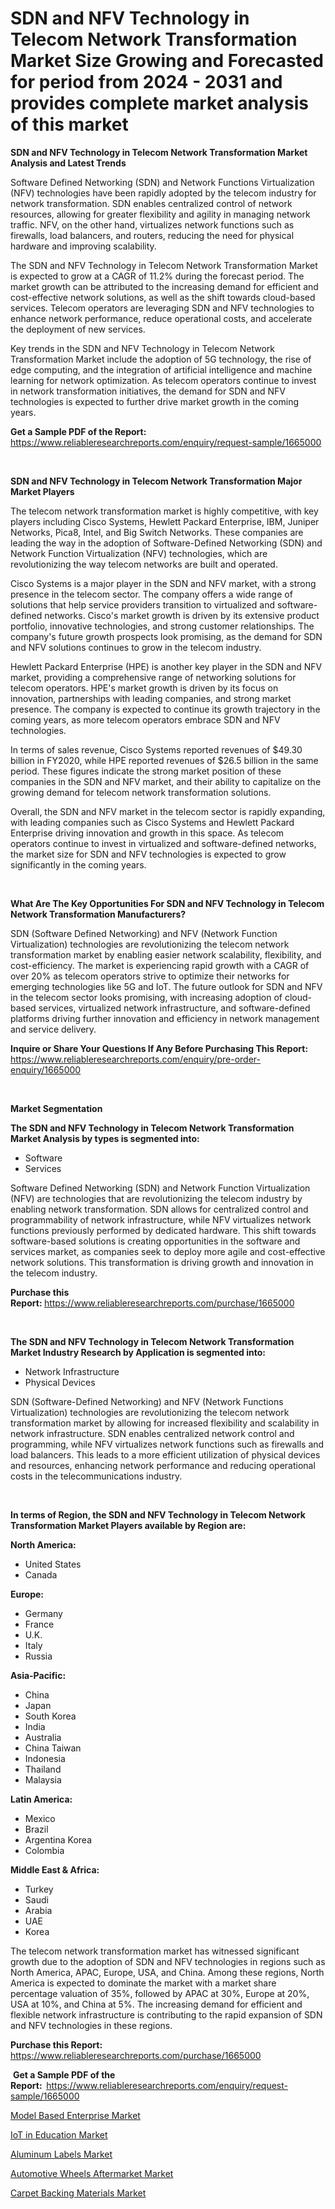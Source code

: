 <p><h1>SDN and NFV Technology in Telecom Network Transformation Market Size Growing and Forecasted for period from 2024 - 2031 and provides complete market analysis of this market</h1></p><p><strong>SDN and NFV Technology in Telecom Network Transformation Market Analysis and Latest Trends</strong></p>
<p><p>Software Defined Networking (SDN) and Network Functions Virtualization (NFV) technologies have been rapidly adopted by the telecom industry for network transformation. SDN enables centralized control of network resources, allowing for greater flexibility and agility in managing network traffic. NFV, on the other hand, virtualizes network functions such as firewalls, load balancers, and routers, reducing the need for physical hardware and improving scalability.</p><p>The SDN and NFV Technology in Telecom Network Transformation Market is expected to grow at a CAGR of 11.2% during the forecast period. The market growth can be attributed to the increasing demand for efficient and cost-effective network solutions, as well as the shift towards cloud-based services. Telecom operators are leveraging SDN and NFV technologies to enhance network performance, reduce operational costs, and accelerate the deployment of new services.</p><p>Key trends in the SDN and NFV Technology in Telecom Network Transformation Market include the adoption of 5G technology, the rise of edge computing, and the integration of artificial intelligence and machine learning for network optimization. As telecom operators continue to invest in network transformation initiatives, the demand for SDN and NFV technologies is expected to further drive market growth in the coming years.</p></p>
<p><strong>Get a Sample PDF of the Report:&nbsp;</strong> <a href="https://www.reliableresearchreports.com/enquiry/request-sample/1665000">https://www.reliableresearchreports.com/enquiry/request-sample/1665000</a></p>
<p>&nbsp;</p>
<p><strong>SDN and NFV Technology in Telecom Network Transformation Major Market Players</strong></p>
<p><p>The telecom network transformation market is highly competitive, with key players including Cisco Systems, Hewlett Packard Enterprise, IBM, Juniper Networks, Pica8, Intel, and Big Switch Networks. These companies are leading the way in the adoption of Software-Defined Networking (SDN) and Network Function Virtualization (NFV) technologies, which are revolutionizing the way telecom networks are built and operated.</p><p>Cisco Systems is a major player in the SDN and NFV market, with a strong presence in the telecom sector. The company offers a wide range of solutions that help service providers transition to virtualized and software-defined networks. Cisco's market growth is driven by its extensive product portfolio, innovative technologies, and strong customer relationships. The company's future growth prospects look promising, as the demand for SDN and NFV solutions continues to grow in the telecom industry.</p><p>Hewlett Packard Enterprise (HPE) is another key player in the SDN and NFV market, providing a comprehensive range of networking solutions for telecom operators. HPE's market growth is driven by its focus on innovation, partnerships with leading companies, and strong market presence. The company is expected to continue its growth trajectory in the coming years, as more telecom operators embrace SDN and NFV technologies.</p><p>In terms of sales revenue, Cisco Systems reported revenues of $49.30 billion in FY2020, while HPE reported revenues of $26.5 billion in the same period. These figures indicate the strong market position of these companies in the SDN and NFV market, and their ability to capitalize on the growing demand for telecom network transformation solutions.</p><p>Overall, the SDN and NFV market in the telecom sector is rapidly expanding, with leading companies such as Cisco Systems and Hewlett Packard Enterprise driving innovation and growth in this space. As telecom operators continue to invest in virtualized and software-defined networks, the market size for SDN and NFV technologies is expected to grow significantly in the coming years.</p></p>
<p>&nbsp;</p>
<p><strong>What Are The Key Opportunities For SDN and NFV Technology in Telecom Network Transformation Manufacturers?</strong></p>
<p><p>SDN (Software Defined Networking) and NFV (Network Function Virtualization) technologies are revolutionizing the telecom network transformation market by enabling easier network scalability, flexibility, and cost-efficiency. The market is experiencing rapid growth with a CAGR of over 20% as telecom operators strive to optimize their networks for emerging technologies like 5G and IoT. The future outlook for SDN and NFV in the telecom sector looks promising, with increasing adoption of cloud-based services, virtualized network infrastructure, and software-defined platforms driving further innovation and efficiency in network management and service delivery.</p></p>
<p><strong>Inquire or Share Your Questions If Any Before Purchasing This Report:</strong> <a href="https://www.reliableresearchreports.com/enquiry/pre-order-enquiry/1665000">https://www.reliableresearchreports.com/enquiry/pre-order-enquiry/1665000</a></p>
<p>&nbsp;</p>
<p><strong>Market Segmentation</strong></p>
<p><strong>The SDN and NFV Technology in Telecom Network Transformation Market Analysis by types is segmented into:</strong></p>
<p><ul><li>Software</li><li>Services</li></ul></p>
<p><p>Software Defined Networking (SDN) and Network Function Virtualization (NFV) are technologies that are revolutionizing the telecom industry by enabling network transformation. SDN allows for centralized control and programmability of network infrastructure, while NFV virtualizes network functions previously performed by dedicated hardware. This shift towards software-based solutions is creating opportunities in the software and services market, as companies seek to deploy more agile and cost-effective network solutions. This transformation is driving growth and innovation in the telecom industry.</p></p>
<p><strong>Purchase this Report:&nbsp;</strong><a href="https://www.reliableresearchreports.com/purchase/1665000">https://www.reliableresearchreports.com/purchase/1665000</a></p>
<p>&nbsp;</p>
<p><strong>The SDN and NFV Technology in Telecom Network Transformation Market Industry Research by Application is segmented into:</strong></p>
<p><ul><li>Network Infrastructure</li><li>Physical Devices</li></ul></p>
<p><p>SDN (Software-Defined Networking) and NFV (Network Functions Virtualization) technologies are revolutionizing the telecom network transformation market by allowing for increased flexibility and scalability in network infrastructure. SDN enables centralized network control and programming, while NFV virtualizes network functions such as firewalls and load balancers. This leads to a more efficient utilization of physical devices and resources, enhancing network performance and reducing operational costs in the telecommunications industry.</p></p>
<p>&nbsp;</p>
<p><strong>In terms of Region, the SDN and NFV Technology in Telecom Network Transformation Market Players available by Region are:</strong></p>
<p>
    <p> <strong> North America: </strong>
        <ul>
            <li>United States</li>
            <li>Canada</li>
        </ul>
        </p> 
    <p> <strong> Europe: </strong>
        <ul>
            <li>Germany</li>
            <li>France</li>
            <li>U.K.</li>
            <li>Italy</li>
            <li>Russia</li>
        </ul>
        </p> 
    <p> <strong> Asia-Pacific: </strong>
        <ul>
            <li>China</li>
            <li>Japan</li>
            <li>South Korea</li>
            <li>India</li>
            <li>Australia</li>
            <li>China Taiwan</li>
            <li>Indonesia</li>
            <li>Thailand</li>
            <li>Malaysia</li>
        </ul>
        </p> 
    <p> <strong> Latin America: </strong>
        <ul>
            <li>Mexico</li>
            <li>Brazil</li>
            <li>Argentina Korea</li>
            <li>Colombia</li>
        </ul>
        </p> 
    <p> <strong> Middle East & Africa: </strong>
        <ul>
            <li>Turkey</li>
            <li>Saudi</li>
            <li>Arabia</li>
            <li>UAE</li>
            <li>Korea</li>
        </ul>
    </p>
    </p>
<p><p>The telecom network transformation market has witnessed significant growth due to the adoption of SDN and NFV technologies in regions such as North America, APAC, Europe, USA, and China. Among these regions, North America is expected to dominate the market with a market share percentage valuation of 35%, followed by APAC at 30%, Europe at 20%, USA at 10%, and China at 5%. The increasing demand for efficient and flexible network infrastructure is contributing to the rapid expansion of SDN and NFV technologies in these regions.</p></p>
<p><strong>Purchase this Report: </strong><a href="https://www.reliableresearchreports.com/purchase/1665000">https://www.reliableresearchreports.com/purchase/1665000</a></p>
<p>&nbsp;<strong>Get a Sample PDF of the Report:&nbsp;&nbsp;</strong><a href="https://www.reliableresearchreports.com/enquiry/request-sample/1665000">https://www.reliableresearchreports.com/enquiry/request-sample/1665000</a></p>
<p><strong></strong></p>
<p><p><a href="https://medium.com/@dashawnmoen/model-based-enterprise-market-share-evolution-and-market-growth-trends-2024-2031-5cb6c7fe1e8e">Model Based Enterprise Market</a></p><p><a href="https://medium.com/@dashawnmoen/iot-in-education-market-analysis-and-sze-forecasted-for-period-from-2024-to-2031-95d449159b8a">IoT in Education Market</a></p><p><a href="https://medium.com/@dashawnmoen/analyzing-aluminum-labels-market-global-industry-perspective-and-forecast-2024-to-2031-6c66559e6222">Aluminum Labels Market</a></p><p><a href="https://medium.com/@dashawnmoen/automotive-wheels-aftermarket-market-insight-market-trends-growth-forecasted-from-2024-to-2031-aed97504fc97">Automotive Wheels Aftermarket Market</a></p><p><a href="https://medium.com/@dashawnmoen/carpet-backing-materials-market-competitive-analysis-market-trends-and-forecast-to-2031-679dc8db1866">Carpet Backing Materials Market</a></p></p>